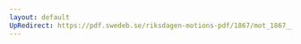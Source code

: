 ```yaml
---
layout: default
UpRedirect: https://pdf.swedeb.se/riksdagen-motions-pdf/1867/mot_1867__ak__00074.pdf
---
```

